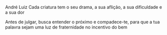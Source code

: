 André Luiz
Cada criatura tem o seu drama, a sua aflição, a sua dificuldade e a sua dor

Antes de julgar, busca entender o próximo e compadece-te, para que a tua palavra sejam uma luz de fraternidade no incentivo do bem
